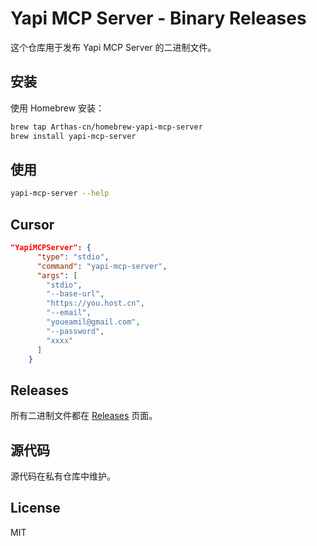 # Yapi MCP Server - Binary Releases

这个仓库用于发布 Yapi MCP Server 的二进制文件。

## 安装

使用 Homebrew 安装：

```bash
brew tap Arthas-cn/homebrew-yapi-mcp-server
brew install yapi-mcp-server
```

## 使用

```bash
yapi-mcp-server --help
```

## Cursor
```json
"YapiMCPServer": {
      "type": "stdio",
      "command": "yapi-mcp-server",
      "args": [
        "stdio",
        "--base-url",
        "https://you.host.cn",
        "--email",
        "youeamil@gmail.com",
        "--password",
        "xxxx"
      ]
    }
```

## Releases

所有二进制文件都在 [Releases](https://github.com/Arthas-cn/yapi-mcp-server-releases/releases) 页面。

## 源代码

源代码在私有仓库中维护。

## License

MIT


